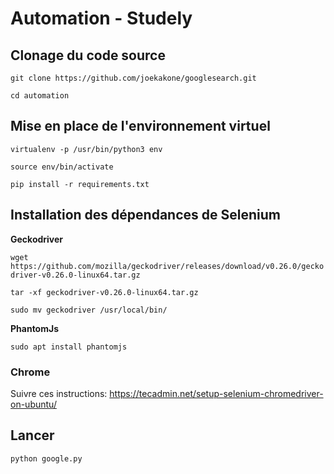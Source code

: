 # Automation - Studely

## Clonage du code source
`git clone https://github.com/joekakone/googlesearch.git`

`cd automation`

## Mise en place de l'environnement virtuel
`virtualenv -p /usr/bin/python3 env`

`source env/bin/activate`

`pip install -r requirements.txt`

## Installation des dépendances de Selenium
**Geckodriver**

`wget https://github.com/mozilla/geckodriver/releases/download/v0.26.0/geckodriver-v0.26.0-linux64.tar.gz`

`tar -xf geckodriver-v0.26.0-linux64.tar.gz`

`sudo mv geckodriver /usr/local/bin/`

**PhantomJs**

`sudo apt install phantomjs`

### Chrome
Suivre ces instructions: https://tecadmin.net/setup-selenium-chromedriver-on-ubuntu/

## Lancer
`python google.py`
